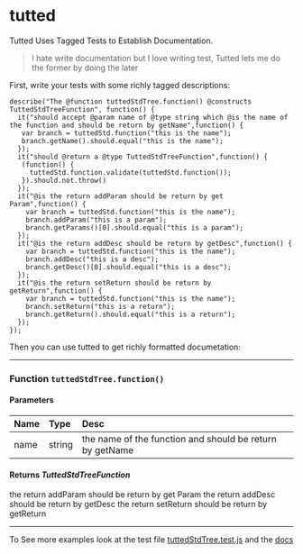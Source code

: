tutted
======

Tutted Uses Tagged Tests to Establish Documentation.  
> I hate write documentation but I love writing test, Tutted lets me do the former by doing the later

First, write your tests with some richly tagged descriptions:

    describe("The @function tuttedStdTree.function() @constructs TuttedStdTreeFunction", function() {
      it("should accept @param name of @type string which @is the name of the function and should be return by getName",function() {
       var branch = tuttedStd.function("this is the name");
       branch.getName().should.equal("this is the name");
      });
      it("should @return a @type TuttedStdTreeFunction",function() {
       (function() {
         tuttedStd.function.validate(tuttedStd.function());
       }).should.not.throw()
      });
      it("@is the return addParam should be return by get Param",function() {
        var branch = tuttedStd.function("this is the name");
        branch.addParam("this is a param");
        branch.getParams()[0].should.equal("this is a param");
      });
      it("@is the return addDesc should be return by getDesc",function() {
        var branch = tuttedStd.function("this is the name");
        branch.addDesc("this is a desc");
        branch.getDesc()[0].should.equal("this is a desc");
      });
      it("@is the return setReturn should be return by getReturn",function() {
        var branch = tuttedStd.function("this is the name");
        branch.setReturn("this is a return");
        branch.getReturn().should.equal("this is a return");
      });
    });

Then you can use tutted to get richly formatted documetation:

----

### Function `tuttedStdTree.function()`
#### Parameters
| Name | Type | Desc |
|:---- |:---- |:---- |
| name | string | the name of the function and should be return by getName |
#### Returns *TuttedStdTreeFunction*
the return addParam should be return by get Param
the return addDesc should be return by getDesc
the return setReturn should be return by getReturn

----

To See more examples look at the test file [tuttedStdTree.test.js](./test/tuttedStdTree.test.js) and the [docs](./docs/api.md)
